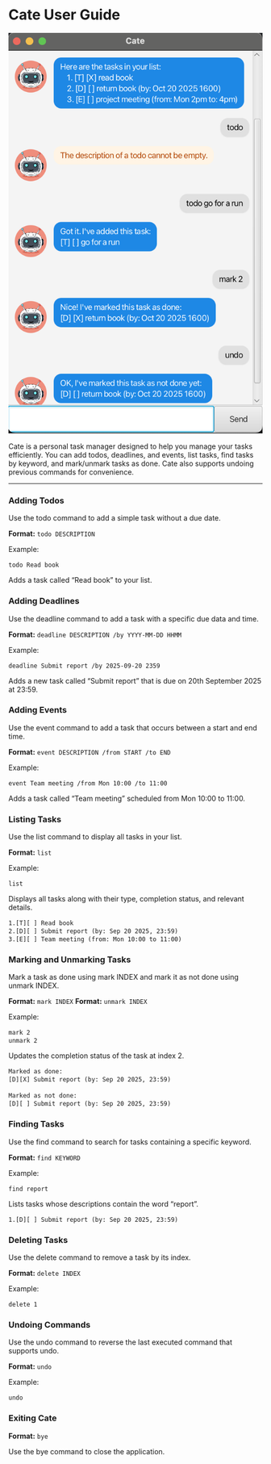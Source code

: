 # Cate User Guide

![Cate Screenshot](./Ui.png)

Cate is a personal task manager designed to help you manage your tasks efficiently. You can add todos, deadlines, and events, list tasks, find tasks by keyword, and mark/unmark tasks as done. Cate also supports undoing previous commands for convenience.

---

### Adding Todos

Use the todo command to add a simple task without a due date.

**Format:** `todo DESCRIPTION`

Example:
```
todo Read book
```

Adds a task called “Read book” to your list.

### Adding Deadlines

Use the deadline command to add a task with a specific due data and time.

**Format:** `deadline DESCRIPTION /by YYYY-MM-DD HHMM`

Example:
```
deadline Submit report /by 2025-09-20 2359
```

Adds a new task called “Submit report” that is due on 20th September 2025 at 23:59.

### Adding Events

Use the event command to add a task that occurs between a start and end time.

**Format:** `event DESCRIPTION /from START /to END`

Example:
```
event Team meeting /from Mon 10:00 /to 11:00
```

Adds a task called “Team meeting” scheduled from Mon 10:00 to 11:00.

### Listing Tasks

Use the list command to display all tasks in your list.

**Format:** `list`

Example:
```
list
```

Displays all tasks along with their type, completion status, and relevant details.

```text
1.[T][ ] Read book
2.[D][ ] Submit report (by: Sep 20 2025, 23:59)
3.[E][ ] Team meeting (from: Mon 10:00 to 11:00)
```

### Marking and Unmarking Tasks

Mark a task as done using mark INDEX and mark it as not done using unmark INDEX.

**Format:** `mark INDEX`
**Format:** `unmark INDEX`

Example:
```
mark 2
unmark 2
```

Updates the completion status of the task at index 2.

```text
Marked as done:
[D][X] Submit report (by: Sep 20 2025, 23:59)

Marked as not done:
[D][ ] Submit report (by: Sep 20 2025, 23:59)
```

### Finding Tasks

Use the find command to search for tasks containing a specific keyword.

**Format:** `find KEYWORD`

Example:
```
find report
```

Lists tasks whose descriptions contain the word “report”.

```text
1.[D][ ] Submit report (by: Sep 20 2025, 23:59)
```

### Deleting Tasks

Use the delete command to remove a task by its index.

**Format:** `delete INDEX`

Example:
```
delete 1
```

### Undoing Commands

Use the undo command to reverse the last executed command that supports undo.

**Format:** `undo`

Example:
```
undo
```

### Exiting Cate

**Format:** `bye`

Use the bye command to close the application.